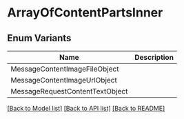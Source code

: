 # ArrayOfContentPartsInner

## Enum Variants

| Name | Description |
|---- | -----|
| MessageContentImageFileObject |  |
| MessageContentImageUrlObject |  |
| MessageRequestContentTextObject |  |

[[Back to Model list]](../README.md#documentation-for-models) [[Back to API list]](../README.md#documentation-for-api-endpoints) [[Back to README]](../README.md)


